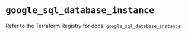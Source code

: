 # `google_sql_database_instance`

Refer to the Terraform Registry for docs: [`google_sql_database_instance`](https://registry.terraform.io/providers/hashicorp/google-beta/6.14.1/docs/resources/google_sql_database_instance).
